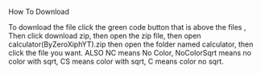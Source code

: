 How To Download


To download the file click the green code button that is above the files
, Then click download zip, then open the zip file, then open calculator(ByZeroXiphYT).zip
then open the folder named calculator, then click the file you want. 
ALSO NC means No Color, NoColorSqrt means no color with sqrt, CS means color with sqrt, C means color no sqrt.
